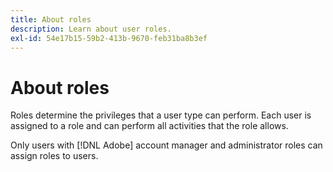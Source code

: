 ```yaml
---
title: About roles
description: Learn about user roles.
exl-id: 54e17b15-59b2-413b-9670-feb31ba8b3ef
---
```

# About roles

Roles determine the privileges that a user type can perform. Each user is assigned to a role and can perform all activities that the role allows.

Only users with [!DNL Adobe] account manager and administrator roles can assign roles to users.
